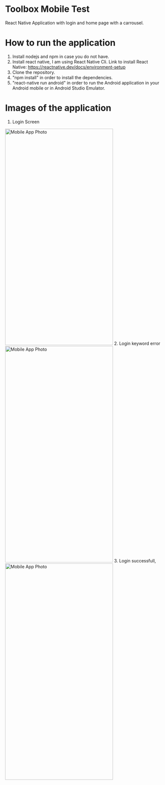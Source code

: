 # Toolbox Mobile Test
React Native Application with login and home page with a carrousel.
# How to run the application
1. Install nodejs and npm in case you do not have.
2. Install react native, I am using React Native Cli.
Link to install React Native: https://reactnative.dev/docs/environment-setup
3. Clone the repository.
4. "npm install" in order to install the dependencies.
5. "react-native run android" in order to run the Android application in your Android mobile or in Android Studio Emulator.
# Images of the application
1. Login Screen
<img src="https://firebasestorage.googleapis.com/v0/b/imagenes-92ecf.appspot.com/o/WhatsApp%20Image%202022-02-24%20at%2012.15.26%20PM.jpeg?alt=media&token=f479a0f3-430f-45d0-a1d9-89fcc23492ec" alt="Mobile App Photo" width="350" height="700">
2. Login keyword error
<img src="https://firebasestorage.googleapis.com/v0/b/imagenes-92ecf.appspot.com/o/WhatsApp%20Image%202022-02-24%20at%2012.15.26%20PM%20(1).jpeg?alt=media&token=44fb59e5-03d6-40a6-b778-1e18afabea15" alt="Mobile App Photo" width="350" height="700">
3. Login successfull, 
<img src="https://firebasestorage.googleapis.com/v0/b/imagenes-92ecf.appspot.com/o/WhatsApp%20Image%202022-02-24%20at%2012.15.26%20PM%20(2).jpeg?alt=media&token=050805ea-7401-4792-970e-14258fb374df" alt="Mobile App Photo" width="350" height="700">
